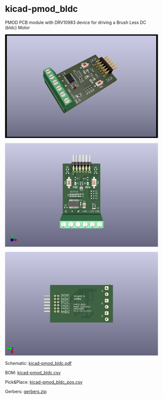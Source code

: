 # kicad-pmod_bldc
PMOD PCB module with DRV10983 device for driving a Brush Less DC (bldc) Motor 


![alt text](kicad-pmod_bldc_3d.png)

![alt text](kicad-pmod_bldc_top.png)

![alt text](kicad-pmod_bldc_bot.png)

Schematic:
[kicad-pmod_bldc.pdf](kicad-pmod_bldc.pdf)

BOM:
[kicad-pmod_bldc.csv](kicad-pmod_bldc.csv)

Pick&Place:
[kicad-pmod_bldc_pos.csv](kicad-pmod_bldc_pos.csv)

Gerbers:
[gerbers.zip](https://github.com/s59mz/kicad-pmod_bldc/raw/main/gerbers.zip)
